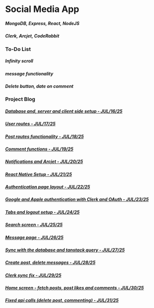 # Social Media App

##### MongoDB, Express, React, NodeJS

##### Clerk, Arcjet, CodeRabbit

#####

#####

#####

### To-Do List
##### Infinity scroll
##### message functionality
##### Delete button, date on comment


### Project Blog

##### [Database and, server and client side setup - JUL/16/25](https://blog.naver.com/detol3953/223935903819)

##### [User routes - JUL/17/25](https://blog.naver.com/detol3953/223937058607)

##### [Post routes functionality - JUL/18/25](https://blog.naver.com/detol3953/223938071338)

##### [Comment functions - JUL/19/25](https://blog.naver.com/detol3953/223939778005)

##### [Notifications and Arcjet - JUL/20/25](https://blog.naver.com/detol3953/223940275966)

##### [React Native Setup - JUL/21/25](https://blog.naver.com/detol3953/223941142082)

##### [Authentication page layout - JUL/22/25](https://blog.naver.com/detol3953/223942763288)

##### [Google and Apple authentication with Clerk and OAuth - JUL/23/25](https://blog.naver.com/detol3953/223944357102)

##### [Tabs and logout setup - JUL/24/25](https://blog.naver.com/detol3953/223945380857)

##### [Search screen - JUL/25/25](https://blog.naver.com/detol3953/223946455509)

##### [Message page - JUL/26/25](https://blog.naver.com/detol3953/223947640144)

##### [Sync with the database and tanstack query - JUL/27/25](https://blog.naver.com/detol3953/223948559285)

##### [Create post, delete messages - JUL/28/25](https://blog.naver.com/detol3953/223949750258)

##### [Clerk sync fix - JUL/29/25](https://blog.naver.com/detol3953/223951021116)

##### [Home screen - fetch posts, post likes and comments - JUL/30/25](https://blog.naver.com/detol3953/223952037021)

##### [Fixed api calls (delete post, commenting) - JUL/31/25](https://blog.naver.com/detol3953/223953321175)